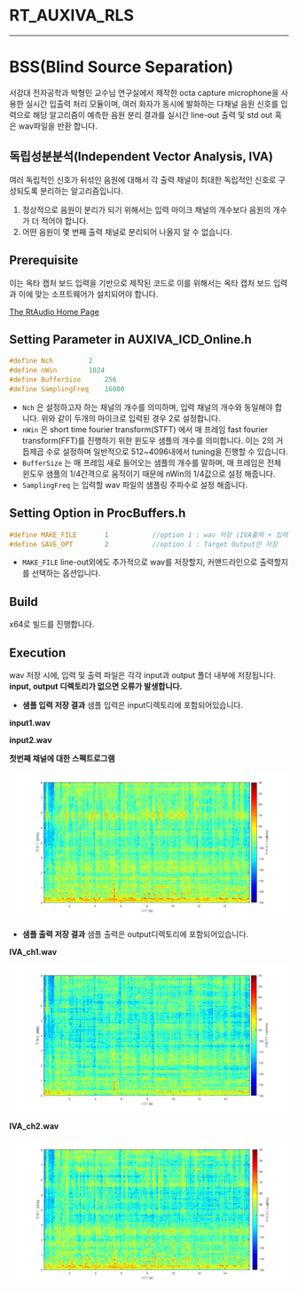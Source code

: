 # RT_AUXIVA_RLS

---

# **BSS(Blind Source Separation)**

서강대 전자공학과 박형민 교수님 연구실에서 제작한 octa capture microphone을 사용한 실시간 입출력 처리 모듈이며, 여러 화자가 동시에 발화하는 다채널 음원 신호를 입력으로 해당 알고리즘이 예측한 음원 분리 결과를 실시간 line-out 출력 및 std out 혹은 wav파일을 반환 합니다.

## **독립성분분석(Independent Vector Analysis, IVA)**

여러 독립적인 신호가 뒤섞인 음원에 대해서 각 출력 채널이 최대한 독립적인 신호로 구성되도록 분리하는 알고리즘입니다.

1. 정상적으로 음원이 분리가 되기 위해서는 입력 마이크 채널의 개수보다 음원의 개수가 더 적어야 합니다.
2. 어떤 음원이 몇 번째 출력 채널로 분리되어 나올지 알 수 없습니다.

## Prerequisite

이는 옥타 캡처 보드 입력을 기반으로 제작된 코드로 이를 위해서는 옥타 캡처 보드 입력과 이에 맞는 소프트웨어가 설치되어야 합니다.

[The RtAudio Home Page](https://www.music.mcgill.ca/~gary/rtaudio/)

## Setting Parameter in AUXIVA_ICD_Online.h

```cpp
#define Nch			2
#define nWin		1024
#define BufferSize		256
#define SamplingFreq    16000
```

- `Nch` 은 설정하고자 하는 채널의 개수를 의미하며, 입력 채널의 개수와 동일해야 합니다. 위와 같이 두개의 마이크로 입력된 경우 2로 설정합니다.
- `nWin` 은 short time fourier transform(STFT) 에서 매 프레임 fast fourier transform(FFT)를 진행하기 위한 윈도우 샘플의 개수를 의미합니다. 이는 2의 거듭제곱 수로 설정하며 일반적으로 512~4096내에서 tuning을 진행할 수 있습니다.
- `BufferSize` 는 매 프레임 새로 들어오는 샘플의 개수를 말하며, 매 프레임은 전체 윈도우 샘플의 1/4간격으로 움직이기 때문에 nWin의 1/4값으로 설정 해줍니다.
- `SamplingFreq` 는 입력할 wav 파일의 샘플링 주파수로 설정 해줍니다.

## Setting Option in ProcBuffers.h

```cpp
#define MAKE_FILE		1			//option 1 : wav 저장 (IVA출력 + 입력원본)		2: strout 출력(IVA출력)		3: strout 출력 (IVA출력 + 입력 원본)
#define SAVE_OPT		2			//option 1 : Target Output만 저장				2: Target 과 Noise Output 모두 저장
```

- `MAKE_FILE`  line-out외에도 추가적으로 wav를 저장할지, 커맨드라인으로 출력할지를 선택하는 옵션입니다.

## Build

x64로 빌드를 진행합니다.

## Execution

wav 저장 시에, 입력 및 출력 파일은 각각 input과 output 폴더 내부에 저장됩니다. **input, output 디렉토리가 없으면 오류가 발생합니다.**

- **샘플 입력 저장 결과**
샘플 입력은 input디렉토리에 포함되어있습니다.

**input1.wav**

**input2.wav**


**첫번째 채널에 대한 스펙트로그램**

![./Sample_Spec/IN_spec.png](./Sample_Spec/IN_Spec.png)

- **샘플 출력 저장 결과**
샘플 출력은 output디렉토리에 포함되어있습니다.

**IVA_ch1.wav**

![./Sample_Spec/IVA_spec1.png](./Sample_Spec/OUT1_Spec.png)

**IVA_ch2.wav**

![./Sample_Spec/IVA_spec2.png](./Sample_Spec/OUT2_Spec.png)
